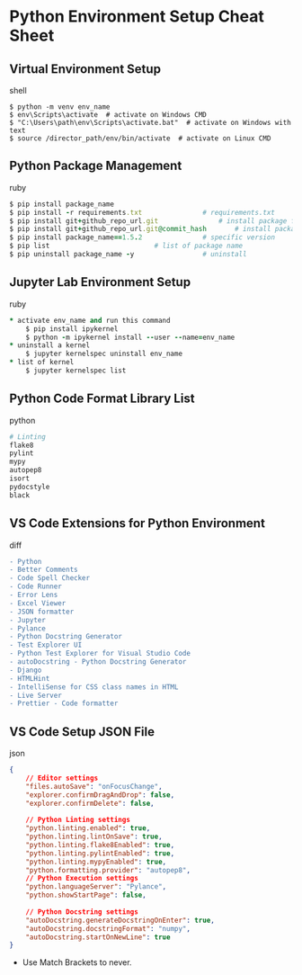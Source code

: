Python Environment Setup Cheat Sheet
====================================

Virtual Environment Setup
-------------------------

shell

```shell
$ python -m venv env_name
$ env\Scripts\activate  # activate on Windows CMD
$ "C:\Users\path\env\Scripts\activate.bat"  # activate on Windows with text
$ source /director_path/env/bin/activate  # activate on Linux CMD
```

Python Package Management
-------------------------

ruby

```ruby
$ pip install package_name					
$ pip install -r requirements.txt				# requirements.txt
$ pip install git+github_repo_url.git				# install package from Github
$ pip install git+github_repo_url.git@commit_hash		# install package from Github with specific commit id
$ pip install package_name==1.5.2				# specific version
$ pip list							# list of package name
$ pip uninstall package_name -y					# uninstall
```

Jupyter Lab Environment Setup
-----------------------------

ruby

```ruby
* activate env_name and run this command
    $ pip install ipykernel
    $ python -m ipykernel install --user --name=env_name
* uninstall a kernel
    $ jupyter kernelspec uninstall env_name
* list of kernel
    $ jupyter kernelspec list
```

Python Code Format Library List
-------------------------------

python

```python
# Linting
flake8
pylint
mypy
autopep8
isort
pydocstyle
black
```

VS Code Extensions for Python Environment
-----------------------------------------

diff

```diff
- Python
- Better Comments
- Code Spell Checker
- Code Runner
- Error Lens
- Excel Viewer
- JSON formatter
- Jupyter
- Pylance
- Python Docstring Generator
- Test Explorer UI
- Python Test Explorer for Visual Studio Code
- autoDocstring - Python Docstring Generator
- Django
- HTMLHint
- IntelliSense for CSS class names in HTML
- Live Server
- Prettier - Code formatter
```

VS Code Setup JSON File
-----------------------

json

```json
{
    // Editor settings
    "files.autoSave": "onFocusChange",
    "explorer.confirmDragAndDrop": false,
    "explorer.confirmDelete": false,
    
    // Python Linting settings
    "python.linting.enabled": true,
    "python.linting.lintOnSave": true,
    "python.linting.flake8Enabled": true,
    "python.linting.pylintEnabled": true,
    "python.linting.mypyEnabled": true,
    "python.formatting.provider": "autopep8",
    // Python Execution settings
    "python.languageServer": "Pylance",
    "python.showStartPage": false,
    
    // Python Docstring settings
    "autoDocstring.generateDocstringOnEnter": true,
    "autoDocstring.docstringFormat": "numpy",
    "autoDocstring.startOnNewLine": true
}
```

*   Use Match Brackets to never.
